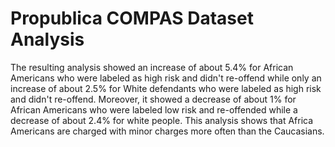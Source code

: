 # Propublica COMPAS Dataset Analysis

The resulting analysis showed an increase of about 5.4% for African Americans who were labeled as high risk and didn't re-offend while only an increase of about 2.5% for White defendants who were labeled as high risk and didn't re-offend. Moreover, it showed a decrease of about 1% for African Americans who were labeled low risk and re-offended while a decrease of about 2.4% for white people. This analysis shows that Africa Americans are charged with minor charges more often than the Caucasians.  